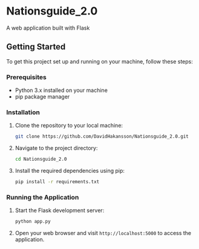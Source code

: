 # Nationsguide_2.0

A web application built with Flask

## Getting Started

To get this project set up and running on your machine, follow these steps:

### Prerequisites

- Python 3.x installed on your machine
- pip package manager

### Installation

1. Clone the repository to your local machine:

    ```bash
    git clone https://github.com/DavidHakansson/Nationsguide_2.0.git
    ```

2. Navigate to the project directory:

    ```bash
    cd Nationsguide_2.0
    ```

3. Install the required dependencies using pip:

    ```bash
    pip install -r requirements.txt
    ```

### Running the Application

1. Start the Flask development server:

    ```bash
    python app.py
    ```

2. Open your web browser and visit `http://localhost:5000` to access the application.



